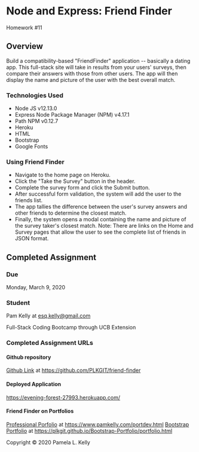 # Node and Express: Friend Finder
Homework #11

## Overview
 Build a compatibility-based "FriendFinder" application -- basically a dating app. This full-stack site will take in results from your users' surveys, then compare their answers with those from other users. The app will then display the name and picture of the user with the best overall match.

### Technologies Used
  * Node JS v12.13.0
  * Express Node Package Manager (NPM) v4.17.1
  * Path NPM v0.12.7
  * Heroku
  * HTML
  * Bootstrap
  * Google Fonts

### Using Friend Finder
  * Navigate to the home page on Heroku.
  * Click the "Take the Survey" button in the header.
  * Complete the survey form and click the Submit button.
  * After successful form validation, the system will add the user to the friends list.
  * The app tallies the difference between the user's survey answers and other friends to determine the closest match.
  * Finally, the system opens a modal containing the name and picture of the survey taker's closest match.
  Note: There are links on the Home and Survey pages that allow the user to see the complete list of friends in JSON format.

## Completed Assignment

### Due
Monday, March 9, 2020

### Student
Pam Kelly at [esq.kelly@gmail.com](mailto:esq.kelly@gmail.com)

Full-Stack Coding Bootcamp through UCB Extension

### Completed Assignment URLs
#### Github repository
[Github Link](https://github.com/PLKGIT/friend-finder) at https://github.com/PLKGIT/friend-finder
#### Deployed Application
https://evening-forest-27993.herokuapp.com/
#### Friend Finder on Portfolios
[Professional Porfolio](https://www.pamkelly.com/portdev.html) at https://www.pamkelly.com/portdev.html
[Bootstrap Portfolio](https://plkgit.github.io/Bootstrap-Portfolio/portfolio.html) at https://plkgit.github.io/Bootstrap-Portfolio/portfolio.html


Copyright &copy; 2020 Pamela L. Kelly